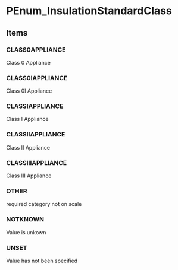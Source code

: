 # PEnum_InsulationStandardClass

## Items

### CLASS0APPLIANCE
Class 0 Appliance

### CLASS0IAPPLIANCE
Class 0I Appliance

### CLASSIAPPLIANCE
Class I Appliance

### CLASSIIAPPLIANCE
Class II Appliance

### CLASSIIIAPPLIANCE
Class III Appliance

### OTHER
required category not on scale

### NOTKNOWN
Value is unkown

### UNSET
Value has not been specified
